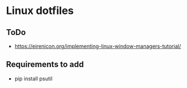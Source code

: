 # Linux dotfiles

## ToDo
 - https://eirenicon.org/implementing-linux-window-managers-tutorial/

## Requirements to add
  - pip install psutil
